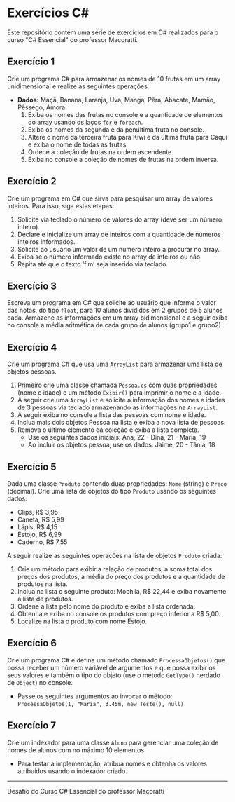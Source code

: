 # Exercícios C#

Este repositório contém uma série de exercícios em C# realizados para o curso "C# Essencial" do professor Macoratti.

## Exercício 1

Crie um programa C# para armazenar os nomes de 10 frutas em um array unidimensional e realize as seguintes operações:
- **Dados:** Maçã, Banana, Laranja, Uva, Manga, Pêra, Abacate, Mamão, Pêssego, Amora
  1. Exiba os nomes das frutas no console e a quantidade de elementos do array usando os laços `for` e `foreach`.
  2. Exiba os nomes da segunda e da penúltima fruta no console.
  3. Altere o nome da terceira fruta para Kiwi e da última fruta para Caqui e exiba o nome de todas as frutas.
  4. Ordene a coleção de frutas na ordem ascendente.
  5. Exiba no console a coleção de nomes de frutas na ordem inversa.

## Exercício 2

Crie um programa em C# que sirva para pesquisar um array de valores inteiros. Para isso, siga estas etapas:
1. Solicite via teclado o número de valores do array (deve ser um número inteiro).
2. Declare e inicialize um array de inteiros com a quantidade de números inteiros informados.
3. Solicite ao usuário um valor de um número inteiro a procurar no array.
4. Exiba se o número informado existe no array de inteiros ou não.
5. Repita até que o texto ‘fim’ seja inserido via teclado.

## Exercício 3

Escreva um programa em C# que solicite ao usuário que informe o valor das notas, do tipo `float`, para 10 alunos divididos em 2 grupos de 5 alunos cada. Armazene as informações em um array bidimensional e a seguir exiba no console a média aritmética de cada grupo de alunos (grupo1 e grupo2).

## Exercício 4

Crie um programa C# que usa uma `ArrayList` para armazenar uma lista de objetos pessoas.
1. Primeiro crie uma classe chamada `Pessoa.cs` com duas propriedades (nome e idade) e um método `Exibir()` para imprimir o nome e a idade.
2. A seguir crie uma `ArrayList` e solicite a informação dos nomes e idades de 3 pessoas via teclado armazenando as informações na `ArrayList`.
3. A seguir exiba no console a lista das pessoas com nome e idade.
4. Inclua mais dois objetos Pessoa na lista e exiba a nova lista de pessoas.
5. Remova o último elemento da coleção e exiba a lista completa.
   - Use os seguintes dados iniciais: Ana, 22 - Diná, 21 - Maria, 19
   - Ao incluir os objetos pessoa, use os dados: Jaime, 20 - Tânia, 18

## Exercício 5

Dada uma classe `Produto` contendo duas propriedades: `Nome` (string) e `Preco` (decimal). Crie uma lista de objetos do tipo `Produto` usando os seguintes dados:
- Clips, R$ 3,95
- Caneta, R$ 5,99
- Lápis, R$ 4,15
- Estojo, R$ 6,99
- Caderno, R$ 7,55

A seguir realize as seguintes operações na lista de objetos `Produto` criada:
1. Crie um método para exibir a relação de produtos, a soma total dos preços dos produtos, a média do preço dos produtos e a quantidade de produtos na lista.
2. Inclua na lista o seguinte produto: Mochila, R$ 22,44 e exiba novamente a lista de produtos.
3. Ordene a lista pelo nome do produto e exiba a lista ordenada.
4. Obtenha e exiba no console os produtos com preço inferior a R$ 5,00.
5. Localize na lista o produto com nome Estojo.

## Exercício 6

Crie um programa C# e defina um método chamado `ProcessaObjetos()` que possa receber um número variável de argumentos e que possa exibir os seus valores e também o tipo do objeto (use o método `GetType()` herdado de `Object`) no console.
- Passe os seguintes argumentos ao invocar o método: `ProcessaObjetos(1, "Maria", 3.45m, new Teste(), null)`

## Exercício 7

Crie um indexador para uma classe `Aluno` para gerenciar uma coleção de nomes de alunos com no máximo 10 elementos.
- Para testar a implementação, atribua nomes e obtenha os valores atribuídos usando o indexador criado.

---

Desafio do Curso C# Essencial do professor Macoratti
